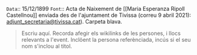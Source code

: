 `Data`:: 15/12/1899
`Font`:: Acta de Naixement de [[Maria Esperanza Ripoll Castellnou]] enviada des de l'ajuntament de Tivissa (correu  9 abril 2021): adjunt_secretaria@tivissa.cat). Carpeta blava.
  
  
> Escriu aquí. Recorda afegir els wikilinks de les persones, i llocs relevants a l'event. Inclöent la persona referènciada, incús si el seu nom s'inclou al titol.
